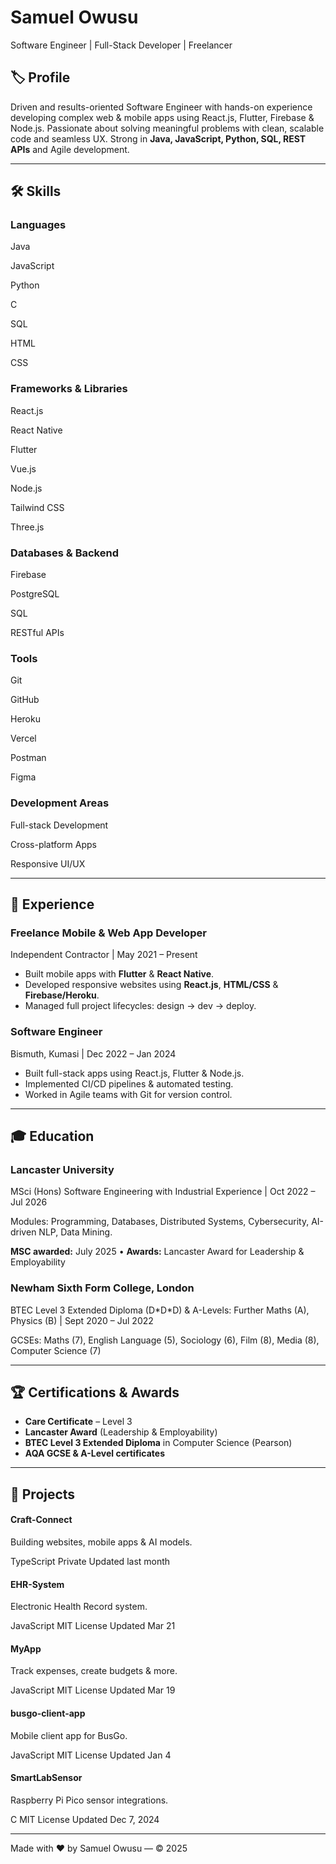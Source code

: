 <!-- Tailwind CSS via CDN -->
<script src="https://cdn.tailwindcss.com"></script>
<!-- Font Awesome for icons -->
<link
  rel="stylesheet"
  href="https://cdnjs.cloudflare.com/ajax/libs/font-awesome/6.4.0/css/all.min.css"
/>

<!-- Header -->
<div class="text-center py-12 bg-gradient-to-r from-blue-600 to-purple-700 text-white rounded-lg shadow-lg mb-12 animate-pulse">
  <h1 class="text-6xl font-extrabold mb-2">
    Samuel Owusu <i class="fas fa-laptop-code"></i>
  </h1>
  <p class="text-2xl">Software Engineer | Full-Stack Developer | Freelancer</p>
  <div class="mt-6 space-x-6 text-2xl">
    <a href="mailto:owu19003453@gmail.com" class="hover:text-yellow-300">
      <i class="fas fa-envelope"></i>
    </a>
    <a href="https://www.linkedin.com/in/owusu-samuel" class="hover:text-yellow-300">
      <i class="fab fa-linkedin"></i>
    </a>
    <a href="https://github.com/iamsamue" class="hover:text-yellow-300">
      <i class="fab fa-github"></i>
    </a>
    <a href="https://my-portfolio-opal-mu.vercel.app/" class="hover:text-yellow-300">
      <i class="fas fa-globe"></i>
    </a>
  </div>
</div>

## 🏷️ Profile
Driven and results-oriented Software Engineer with hands-on experience developing complex web & mobile apps using React.js, Flutter, Firebase & Node.js. Passionate about solving meaningful problems with clean, scalable code and seamless UX. Strong in **Java, JavaScript, Python, SQL, REST APIs** and Agile development.

---

## 🛠️ Skills

<!-- Languages -->
<h3 class="text-xl font-semibold mb-4"><i class="fas fa-code"></i> Languages</h3>
<div class="grid grid-cols-2 md:grid-cols-4 lg:grid-cols-7 gap-6 mb-8">
  <div class="p-6 bg-white rounded-lg shadow hover:shadow-lg transition-shadow text-center">
    <i class="fab fa-java fa-3x text-red-600 animate-bounce"></i>
    <p class="mt-2 font-semibold">Java</p>
  </div>
  <div class="p-6 bg-white rounded-lg shadow hover:shadow-lg transition-shadow text-center">
    <i class="fab fa-js-square fa-3x text-yellow-500 animate-pulse"></i>
    <p class="mt-2 font-semibold">JavaScript</p>
  </div>
  <div class="p-6 bg-white rounded-lg shadow hover:shadow-lg transition-shadow text-center">
    <i class="fab fa-python fa-3x text-blue-500 animate-bounce"></i>
    <p class="mt-2 font-semibold">Python</p>
  </div>
  <div class="p-6 bg-white rounded-lg shadow hover:shadow-lg transition-shadow text-center">
    <i class="fas fa-code fa-3x text-blue-300 animate-pulse"></i>
    <p class="mt-2 font-semibold">C</p>
  </div>
  <div class="p-6 bg-white rounded-lg shadow hover:shadow-lg transition-shadow text-center">
    <i class="fas fa-database fa-3x text-indigo-500 animate-bounce"></i>
    <p class="mt-2 font-semibold">SQL</p>
  </div>
  <div class="p-6 bg-white rounded-lg shadow hover:shadow-lg transition-shadow text-center">
    <i class="fab fa-html5 fa-3x text-orange-500 animate-pulse"></i>
    <p class="mt-2 font-semibold">HTML</p>
  </div>
  <div class="p-6 bg-white rounded-lg shadow hover:shadow-lg transition-shadow text-center">
    <i class="fab fa-css3-alt fa-3x text-blue-600 animate-bounce"></i>
    <p class="mt-2 font-semibold">CSS</p>
  </div>
</div>

<!-- Frameworks & Libraries -->
<h3 class="text-xl font-semibold mb-4"><i class="fas fa-layer-group"></i> Frameworks &amp; Libraries</h3>
<div class="grid grid-cols-2 md:grid-cols-4 lg:grid-cols-7 gap-6 mb-8">
  <div class="p-6 bg-white rounded-lg shadow hover:shadow-lg transition-shadow text-center">
    <i class="fab fa-react fa-3x text-blue-400 animate-spin"></i>
    <p class="mt-2 font-semibold">React.js</p>
  </div>
  <div class="p-6 bg-white rounded-lg shadow hover:shadow-lg transition-shadow text-center">
    <i class="fab fa-react fa-3x text-green-400 animate-pulse"></i>
    <p class="mt-2 font-semibold">React Native</p>
  </div>
  <div class="p-6 bg-white rounded-lg shadow hover:shadow-lg transition-shadow text-center">
    <i class="fab fa-google fa-3x text-blue-300 animate-pulse"></i>
    <p class="mt-2 font-semibold">Flutter</p>
  </div>
  <div class="p-6 bg-white rounded-lg shadow hover:shadow-lg transition-shadow text-center">
    <i class="fab fa-vuejs fa-3x text-green-500 animate-bounce"></i>
    <p class="mt-2 font-semibold">Vue.js</p>
  </div>
  <div class="p-6 bg-white rounded-lg shadow hover:shadow-lg transition-shadow text-center">
    <i class="fab fa-node-js fa-3x text-green-600 animate-pulse"></i>
    <p class="mt-2 font-semibold">Node.js</p>
  </div>
  <div class="p-6 bg-white rounded-lg shadow hover:shadow-lg transition-shadow text-center">
    <i class="fas fa-wind fa-3x text-teal-400 animate-pulse"></i>
    <p class="mt-2 font-semibold">Tailwind CSS</p>
  </div>
  <div class="p-6 bg-white rounded-lg shadow hover:shadow-lg transition-shadow text-center">
    <i class="fas fa-cube fa-3x text-gray-500 animate-bounce"></i>
    <p class="mt-2 font-semibold">Three.js</p>
  </div>
</div>

<!-- Databases & Backend -->
<h3 class="text-xl font-semibold mb-4"><i class="fas fa-server"></i> Databases &amp; Backend</h3>
<div class="grid grid-cols-2 md:grid-cols-4 gap-6 mb-8">
  <div class="p-6 bg-white rounded-lg shadow hover:shadow-lg transition-shadow text-center">
    <i class="fas fa-fire fa-3x text-yellow-500 animate-pulse"></i>
    <p class="mt-2 font-semibold">Firebase</p>
  </div>
  <div class="p-6 bg-white rounded-lg shadow hover:shadow-lg transition-shadow text-center">
    <i class="fab fa-postgresql fa-3x text-blue-700 animate-bounce"></i>
    <p class="mt-2 font-semibold">PostgreSQL</p>
  </div>
  <div class="p-6 bg-white rounded-lg shadow hover:shadow-lg transition-shadow text-center">
    <i class="fas fa-database fa-3x text-indigo-500 animate-pulse"></i>
    <p class="mt-2 font-semibold">SQL</p>
  </div>
  <div class="p-6 bg-white rounded-lg shadow hover:shadow-lg transition-shadow text-center">
    <i class="fas fa-network-wired fa-3x text-indigo-600 animate-bounce"></i>
    <p class="mt-2 font-semibold">RESTful APIs</p>
  </div>
</div>

<!-- Tools -->
<h3 class="text-xl font-semibold mb-4"><i class="fas fa-toolbox"></i> Tools</h3>
<div class="grid grid-cols-2 md:grid-cols-4 lg:grid-cols-6 gap-6 mb-8">
  <div class="p-6 bg-white rounded-lg shadow hover:shadow-lg transition-shadow text-center">
    <i class="fab fa-git-alt fa-3x text-red-700 animate-bounce"></i>
    <p class="mt-2 font-semibold">Git</p>
  </div>
  <div class="p-6 bg-white rounded-lg shadow hover:shadow-lg transition-shadow text-center">
    <i class="fab fa-github fa-3x text-gray-800 animate-pulse"></i>
    <p class="mt-2 font-semibold">GitHub</p>
  </div>
  <div class="p-6 bg-white rounded-lg shadow hover:shadow-lg transition-shadow text-center">
    <i class="fab fa-heroku fa-3x text-purple-700 animate-bounce"></i>
    <p class="mt-2 font-semibold">Heroku</p>
  </div>
  <div class="p-6 bg-white rounded-lg shadow hover:shadow-lg transition-shadow text-center">
    <i class="fab fa-vercel fa-3x text-black animate-pulse"></i>
    <p class="mt-2 font-semibold">Vercel</p>
  </div>
  <div class="p-6 bg-white rounded-lg shadow hover:shadow-lg transition-shadow text-center">
    <i class="fab fa-postman fa-3x text-orange-600 animate-bounce"></i>
    <p class="mt-2 font-semibold">Postman</p>
  </div>
  <div class="p-6 bg-white rounded-lg shadow hover:shadow-lg transition-shadow text-center">
    <i class="fab fa-figma fa-3x text-pink-500 animate-pulse"></i>
    <p class="mt-2 font-semibold">Figma</p>
  </div>
</div>

<!-- Development Areas -->
<h3 class="text-xl font-semibold mb-4"><i class="fas fa-lightbulb"></i> Development Areas</h3>
<div class="grid grid-cols-1 md:grid-cols-3 gap-6 mb-8">
  <div class="p-6 bg-white rounded-lg shadow hover:shadow-lg transition-shadow text-center">
    <i class="fas fa-layer-group fa-3x text-indigo-500 animate-pulse"></i>
    <p class="mt-2 font-semibold">Full-stack Development</p>
  </div>
  <div class="p-6 bg-white rounded-lg shadow hover:shadow-lg transition-shadow text-center">
    <i class="fas fa-mobile-alt fa-3x text-green-500 animate-bounce"></i>
    <p class="mt-2 font-semibold">Cross-platform Apps</p>
  </div>
  <div class="p-6 bg-white rounded-lg shadow hover:shadow-lg transition-shadow text-center">
    <i class="fas fa-desktop fa-3x text-blue-500 animate-pulse"></i>
    <p class="mt-2 font-semibold">Responsive UI/UX</p>
  </div>
</div>


---

## 💼 Experience

<div class="space-y-8">
  <!-- Freelance -->
  <div class="p-6 bg-gray-100 rounded-lg shadow hover:bg-gray-200 transition-colors">
    <h3 class="text-2xl font-semibold">Freelance Mobile & Web App Developer</h3>
    <span class="text-gray-600">Independent Contractor | May 2021 – Present</span>
    <ul class="list-disc list-inside mt-3 space-y-1">
      <li>Built mobile apps with <strong>Flutter</strong> & <strong>React Native</strong>.</li>
      <li>Developed responsive websites using <strong>React.js</strong>, <strong>HTML/CSS</strong> & <strong>Firebase/Heroku</strong>.</li>
      <li>Managed full project lifecycles: design → dev → deploy.</li>
    </ul>
  </div>
  <!-- Software Engineer -->
  <div class="p-6 bg-gray-100 rounded-lg shadow hover:bg-gray-200 transition-colors">
    <h3 class="text-2xl font-semibold">Software Engineer</h3>
    <span class="text-gray-600">Bismuth, Kumasi | Dec 2022 – Jan 2024</span>
    <ul class="list-disc list-inside mt-3 space-y-1">
      <li>Built full-stack apps using React.js, Flutter & Node.js.</li>
      <li>Implemented CI/CD pipelines & automated testing.</li>
      <li>Worked in Agile teams with Git for version control.</li>
    </ul>
  </div>
</div>

---

## 🎓 Education

<div class="space-y-6 my-8">
  <!-- Lancaster University -->
  <div class="p-6 bg-gray-50 rounded-lg shadow">
    <h3 class="text-xl font-semibold">Lancaster University</h3>
    <span class="text-gray-600">MSci (Hons) Software Engineering with Industrial Experience | Oct 2022 – Jul 2026</span>
    <p class="mt-2">Modules: Programming, Databases, Distributed Systems, Cybersecurity, AI-driven NLP, Data Mining.</p>
    <p class="mt-1"><strong>MSC awarded:</strong> July 2025 • <strong>Awards:</strong> Lancaster Award for Leadership & Employability</p>
  </div>

  <!-- Newham Sixth Form College -->
  <div class="p-6 bg-gray-50 rounded-lg shadow">
    <h3 class="text-xl font-semibold">Newham Sixth Form College, London</h3>
    <span class="text-gray-600">BTEC Level 3 Extended Diploma (D*D*D) & A-Levels: Further Maths (A), Physics (B) | Sept 2020 – Jul 2022</span>
    <p class="mt-1">GCSEs: Maths (7), English Language (5), Sociology (6), Film (8), Media (8), Computer Science (7)</p>
  </div>
</div>

---

## 🏆 Certifications & Awards

- **Care Certificate** – Level 3  
- **Lancaster Award** (Leadership & Employability)  
- **BTEC Level 3 Extended Diploma** in Computer Science (Pearson)  
- **AQA GCSE & A-Level certificates**

---

## 📂 Projects

<div class="grid grid-cols-1 md:grid-cols-2 lg:grid-cols-3 gap-6 my-8">
  <!-- Craft-Connect -->
  <div class="p-6 bg-white rounded-lg shadow hover:shadow-lg transition-shadow">
    <h4 class="text-lg font-semibold"><i class="fas fa-project-diagram"></i> Craft-Connect</h4>
    <p class="mt-2">Building websites, mobile apps & AI models.</p>
    <div class="mt-3 space-x-2">
      <span class="inline-block bg-yellow-200 text-yellow-800 py-1 px-2 rounded">TypeScript</span>
      <span class="inline-block bg-gray-200 text-gray-800 py-1 px-2 rounded">Private</span>
      <span class="inline-block bg-gray-200 text-gray-800 py-1 px-2 rounded">Updated last month</span>
    </div>
  </div>

  <!-- Repeat for each repo... -->
  <div class="p-6 bg-white rounded-lg shadow hover:shadow-lg transition-shadow">
    <h4 class="text-lg font-semibold"><i class="fas fa-notes-medical"></i> EHR-System</h4>
    <p class="mt-2">Electronic Health Record system.</p>
    <div class="mt-3 space-x-2">
      <span class="inline-block bg-yellow-200 text-yellow-800 py-1 px-2 rounded">JavaScript</span>
      <span class="inline-block bg-blue-200 text-blue-800 py-1 px-2 rounded">MIT License</span>
      <span class="inline-block bg-gray-200 text-gray-800 py-1 px-2 rounded">Updated Mar 21</span>
    </div>
  </div>

  <!-- MyApp -->
  <div class="p-6 bg-white rounded-lg shadow hover:shadow-lg transition-shadow">
    <h4 class="text-lg font-semibold"><i class="fas fa-wallet"></i> MyApp</h4>
    <p class="mt-2">Track expenses, create budgets & more.</p>
    <div class="mt-3 space-x-2">
      <span class="inline-block bg-yellow-200 text-yellow-800 py-1 px-2 rounded">JavaScript</span>
      <span class="inline-block bg-blue-200 text-blue-800 py-1 px-2 rounded">MIT License</span>
      <span class="inline-block bg-gray-200 text-gray-800 py-1 px-2 rounded">Updated Mar 19</span>
    </div>
  </div>

  <!-- busgo-client-app -->
  <div class="p-6 bg-white rounded-lg shadow hover:shadow-lg transition-shadow">
    <h4 class="text-lg font-semibold"><i class="fas fa-bus"></i> busgo-client-app</h4>
    <p class="mt-2">Mobile client app for BusGo.</p>
    <div class="mt-3 space-x-2">
      <span class="inline-block bg-yellow-200 text-yellow-800 py-1 px-2 rounded">JavaScript</span>
      <span class="inline-block bg-blue-200 text-blue-800 py-1 px-2 rounded">MIT License</span>
      <span class="inline-block bg-gray-200 text-gray-800 py-1 px-2 rounded">Updated Jan 4</span>
    </div>
  </div>

  <!-- SmartLabSensor -->
  <div class="p-6 bg-white rounded-lg shadow hover:shadow-lg transition-shadow">
    <h4 class="text-lg font-semibold"><i class="fas fa-microchip"></i> SmartLabSensor</h4>
    <p class="mt-2">Raspberry Pi Pico sensor integrations.</p>
    <div class="mt-3 space-x-2">
      <span class="inline-block bg-green-200 text-green-800 py-1 px-2 rounded">C</span>
      <span class="inline-block bg-blue-200 text-blue-800 py-1 px-2 rounded">MIT License</span>
      <span class="inline-block bg-gray-200 text-gray-800 py-1 px-2 rounded">Updated Dec 7, 2024</span>
    </div>
  </div>

  <!-- Continue similarly for: busgo-admin-web-app, pharmalivery-backend, pharmalivery-frontend, busgo-backend, tranzbook, THE-CONVERGENCE, The-guys-real-estate, Car-Rental, SupportiveLearningWebsite, SupportiveLearningApp, tutorPulse, FileSystem, dna-sequence-analyzer, Interface, SolarSystem, Minesweeper-Game, concurrency, JavaThread, MyPortfolio, bus-tracker, book-tracker, boltappclone -->
</div>

---

<p class="text-center text-gray-500 mt-12">
  Made with ❤️ by Samuel Owusu — © 2025
</p>
